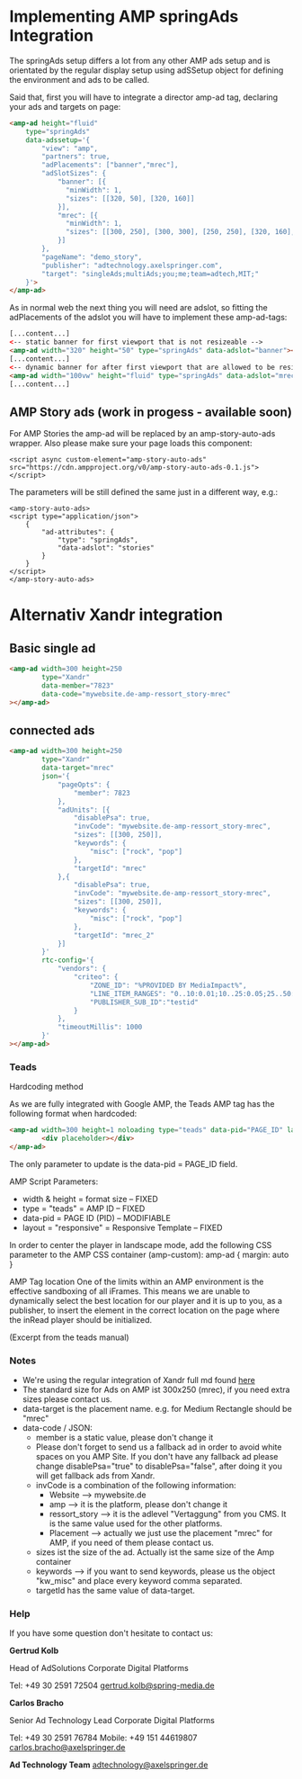 # Implementing AMP springAds Integration

The springAds setup differs a lot from any other AMP ads setup and is orientated by the regular display setup using adSSetup object for defining the environment and ads to be called.

Said that, first you will have to integrate a director amp-ad tag, declaring your ads and targets on page:

```html
<amp-ad height="fluid"
    type="springAds"
    data-adssetup='{
        "view": "amp",
        "partners": true,
        "adPlacements": ["banner","mrec"],
        "adSlotSizes": {
            "banner": [{
              "minWidth": 1,
              "sizes": [[320, 50], [320, 160]]
            }],
            "mrec": [{
              "minWidth": 1,
              "sizes": [[300, 250], [300, 300], [250, 250], [320, 160], [300, 150], [320, 50], [320, 75], [320, 80], [320, 100], [300, 100], [300, 50], [300, 75]]
            }]
        },
        "pageName": "demo_story",
        "publisher": "adtechnology.axelspringer.com",
        "target": "singleAds;multiAds;you;me;team=adtech,MIT;"
    }'>
</amp-ad>
```
As in normal web the next thing you will need are adslot, so fitting the adPlacements of the adslot you will have to implement these amp-ad-tags:

```html
[...content...]
<-- static banner for first viewport that is not resizeable -->
<amp-ad width="320" height="50" type="springAds" data-adslot="banner"></amp-ad>
[...content...]
<-- dynamic banner for after first viewport that are allowed to be resized by AMP -->
<amp-ad width="100vw" height="fluid" type="springAds" data-adslot="mrec"></amp-ad>
[...content...]
```

## AMP Story ads (work in progess - available soon)
For AMP Stories the amp-ad will be replaced by an amp-story-auto-ads wrapper.
Also please make sure your page loads this component:
```
<script async custom-element="amp-story-auto-ads" src="https://cdn.ampproject.org/v0/amp-story-auto-ads-0.1.js"></script>
```
The parameters will be still defined the same just in a different way, e.g.:
```
<amp-story-auto-ads>
<script type="application/json">
    {
        "ad-attributes": {
            "type": "springAds",
            "data-adslot": "stories"
        }
    }
</script>
</amp-story-auto-ads>
```

# Alternativ Xandr integration

## Basic single ad
```html
<amp-ad width=300 height=250
        type="Xandr"
        data-member="7823"
        data-code="mywebsite.de-amp-ressort_story-mrec"
></amp-ad>
```

## connected ads
```html
<amp-ad width=300 height=250
        type="Xandr"
        data-target="mrec"
        json='{
            "pageOpts": {
                "member": 7823
            },
            "adUnits": [{
                "disablePsa": true,
                "invCode": "mywebsite.de-amp-ressort_story-mrec",
                "sizes": [[300, 250]],
                "keywords": {
                    "misc": ["rock", "pop"]
                },
                "targetId": "mrec"
            },{
                "disablePsa": true,
                "invCode": "mywebsite.de-amp-ressort_story-mrec",
                "sizes": [[300, 250]],
                "keywords": {
                    "misc": ["rock", "pop"]
                },
                "targetId": "mrec_2"
            }]
        }'
        rtc-config='{
            "vendors": {
                "criteo": {
                    "ZONE_ID": "%PROVIDED BY MediaImpact%", 
                    "LINE_ITEM_RANGES": "0..10:0.01;10..25:0.05;25..50:0.10;50..100:0.25",
                    "PUBLISHER_SUB_ID":"testid"
                }
            },
            "timeoutMillis": 1000
        }'
></amp-ad>
```
### Teads

Hardcoding method

As we are fully integrated with Google AMP, the Teads AMP tag has the following format when hardcoded:

```html
<amp-ad width=300 height=1 noloading type="teads" data-pid="PAGE_ID" layout="responsive"> 
        <div placeholder></div> 
</amp-ad>
```

The only parameter to update is the data-pid = PAGE_ID field.

AMP Script Parameters:

- width & height = format size – FIXED
- type = "teads" = AMP ID – FIXED
- data-pid = PAGE ID (PID) – MODIFIABLE
- layout = "responsive" = Responsive Template – FIXED

In order to center the player in landscape mode, add the following CSS parameter to the AMP CSS
container (amp-custom):
amp-ad { margin: auto }

AMP Tag location
One of the limits within an AMP environment is the effective sandboxing of all iFrames. This means we are
unable to dynamically select the best location for our player and it is up to you, as a publisher, to insert the
<amp-ad> element in the correct location on the page where the inRead player should be initialized.

(Excerpt from the teads manual)


### Notes
- We're using the regular integration of Xandr full md found [here](https://github.com/ampproject/amphtml/blob/master/ads/Xandr.md)
- The standard size for Ads on AMP ist 300x250 (mrec), if you need extra sizes please contact us.
- data-target is the placement name. e.g. for Medium Rectangle should be "mrec" 
- data-code / JSON:
    - member is a static value, please don't change it 
    - Please don't forget to send us a fallback ad in order to avoid white spaces on you AMP Site. If you don't have any fallback ad please change disablePsa="true" to disablePsa="false", after doing it you will get fallback ads from Xandr.
    - invCode is a combination of the following information:
        - Website --> mywebsite.de
        - amp --> it is the platform, please don't change it
        - ressort_story --> it is the adlevel "Vertaggung" from you CMS. It is the same value used for the other platforms. 
        - Placement --> actually we just use the placement "mrec" for AMP, if you need of them please contact us.
    - sizes ist the size of the ad. Actually ist the same size of the Amp container
    - keywords --> if you want to send keywords, please us the object "kw_misc" and place every keyword comma separated. 
    - targetId has the same value of data-target.


### Help

If you have some question don't hesitate to contact us:


__Gertrud Kolb__
 
  Head of AdSolutions
  Corporate Digital Platforms

  Tel: +49 30 2591 72504
  gertrud.kolb@spring-media.de


__Carlos Bracho__
 
  Senior Ad Technology Lead 
  Corporate Digital Platforms
  
  Tel: +49 30 2591 76784
  Mobile: +49 151 44619807 
  carlos.bracho@axelspringer.de

__Ad Technology Team__
  adtechnology@axelspringer.de
  
